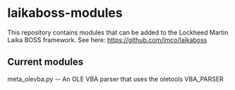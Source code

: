 # laikaboss-modules
This repository contains modules that can be added to the Lockheed Martin Laika BOSS framework. See here: https://github.com/lmco/laikaboss

Current modules
---
meta_olevba.py -- An OLE VBA parser that uses the oletools VBA_PARSER

